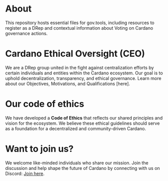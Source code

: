 # About
This repository hosts essential files for gov.tools, including resources to register as a DRep and contextual information about Voting on Cardano governance actions.
# Cardano Ethical Oversight (CEO) 
We are a DRep group united in the fight against centralization efforts by certain individuals and entities within the Cardano ecosystem. Our goal is to uphold decentralization, transparency, and ethical governance. Learn more about our Objectives, Motivations, and Qualifications [here].
# Our code of ethics 
We have developed a **Code of Ethics** that reflects our shared principles and vision for the ecosystem. We believe these ethical guidelines should serve as a foundation for a decentralized and community-driven Cardano.
# Want to join us? 
We welcome like-minded individuals who share our mission. Join the discussion and help shape the future of Cardano by connecting with us on Discord: [Join here](https://discord.gg/usMjy7er8v).
